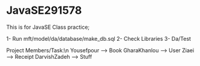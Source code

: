 # JavaSE291578

This is for JavaSE Class practice;

1- Run mft/model/da/database/make_db.sql
2- Check Libraries
3- Da/Test

Project Members/Task:\n
    Yousefpour      --> Book
    GharaKhanlou    --> User
    Ziaei           --> Receipt
    DarvishZadeh    --> Stuff
